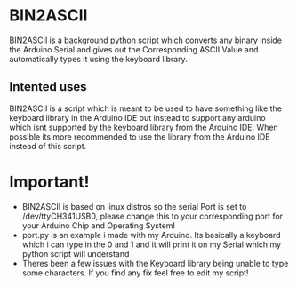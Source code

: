 # BIN2ASCII
BIN2ASCII is a background python script which converts any binary inside the Arduino Serial and gives out the Corresponding ASCII Value and automatically types it using the keyboard library.
## Intented uses
BIN2ASCII is a script which is meant to be used to have something like the keyboard library in the Arduino IDE but instead to support any arduino which isnt supported by the keyboard library from the Arduino IDE. When possible its more recommended to use the library from the Arduino IDE instead of this script.
# Important!
- BIN2ASCII is based on linux distros so the serial Port is set to /dev/ttyCH341USB0, please change this to your corresponding port for your Arduino Chip and Operating System!
- port.py is an example i made with my Arduino. Its basically a keyboard which i can type in the 0 and 1 and it will print it on my Serial which my python script will understand
- Theres been a few issues with the Keyboard library being unable to type some characters. If you find any fix feel free to edit my script!
